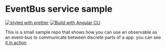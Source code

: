 # EventBus service sample

[![styled with prettier](https://img.shields.io/badge/styled_with-prettier-ff69b4.svg)](https://github.com/prettier/prettier)
[![Build with Angular CLI](https://img.shields.io/badge/built%20with-Angular%20CLI-blue.svg)](https://github.com/angular/angular-cli)

This is a small sample repo that shows how you can use an observable as an event-bus to communicate between discrete parts of a app.
you can see [it in action](https://sanderelias.github.io/AngularEventbusSample/)

